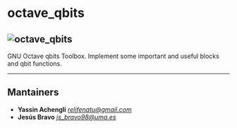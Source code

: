 # octave_qbits

![octave_qbits](https://notabug.org/fermentaria/octave_qbits/raw/master/logo.png)
---

GNU Octave qbits Toolbox. Implement some important and useful blocks and qbit functions.

---

## Mantainers
- **Yassin Achengli** *<relifenatu@gmail.com>*
- **Jesús Bravo** *<js_bravo98@uma.es>*


